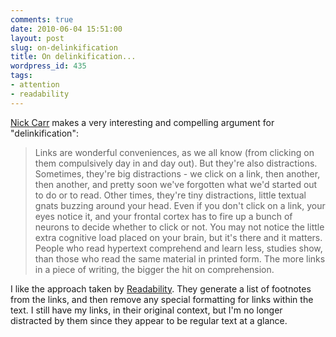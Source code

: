 ```yaml
---
comments: true
date: 2010-06-04 15:51:00
layout: post
slug: on-delinkification
title: On delinkification...
wordpress_id: 435
tags:
- attention
- readability
---
```


[Nick Carr](http://www.roughtype.com/archives/2010/05/experiments_in.php) makes a very interesting and compelling argument for "delinkification":




> Links are wonderful conveniences, as we all know (from clicking on them compulsively day in and day out). But they're also distractions. Sometimes, they're big distractions - we click on a link, then another, then another, and pretty soon we've forgotten what we'd started out to do or to read. Other times, they're tiny distractions, little textual gnats buzzing around your head. Even if you don't click on a link, your eyes notice it, and your frontal cortex has to fire up a bunch of neurons to decide whether to click or not. You may not notice the little extra cognitive load placed on your brain, but it's there and it matters. People who read hypertext comprehend and learn less, studies show, than those who read the same material in printed form. The more links in a piece of writing, the bigger the hit on comprehension.




I like the approach taken by [Readability](http://blog.arc90.com/2010/06/03/readability-updated-an-end-to-the-yank-of-the-hyperlink/). They generate a list of footnotes from the links, and then remove any special formatting for links within the text. I still have my links, in their original context, but I'm no longer distracted by them since they appear to be regular text at a glance.

